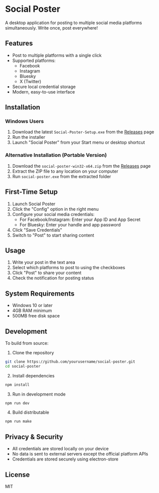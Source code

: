 # Social Poster

A desktop application for posting to multiple social media platforms simultaneously. Write once, post everywhere!

## Features

- Post to multiple platforms with a single click
- Supported platforms:
  - Facebook
  - Instagram
  - Bluesky
  - X (Twitter)
- Secure local credential storage
- Modern, easy-to-use interface

## Installation

### Windows Users

1. Download the latest `Social-Poster-Setup.exe` from the [Releases](https://github.com/yourusername/social-poster/releases) page
2. Run the installer
3. Launch "Social Poster" from your Start menu or desktop shortcut

### Alternative Installation (Portable Version)

1. Download the `social-poster-win32-x64.zip` from the [Releases](https://github.com/yourusername/social-poster/releases) page
2. Extract the ZIP file to any location on your computer
3. Run `social-poster.exe` from the extracted folder

## First-Time Setup

1. Launch Social Poster
2. Click the "Config" option in the right menu
3. Configure your social media credentials:
   - For Facebook/Instagram: Enter your App ID and App Secret
   - For Bluesky: Enter your handle and app password
4. Click "Save Credentials"
5. Switch to "Post" to start sharing content

## Usage

1. Write your post in the text area
2. Select which platforms to post to using the checkboxes
3. Click "Post" to share your content
4. Check the notification for posting status

## System Requirements

- Windows 10 or later
- 4GB RAM minimum
- 500MB free disk space

## Development

To build from source:

1. Clone the repository
```bash
git clone https://github.com/yourusername/social-poster.git
cd social-poster
```

2. Install dependencies
```bash
npm install
```

3. Run in development mode
```bash
npm run dev
```

4. Build distributable
```bash
npm run make
```

## Privacy & Security

- All credentials are stored locally on your device
- No data is sent to external servers except the official platform APIs
- Credentials are stored securely using electron-store

## License

MIT 